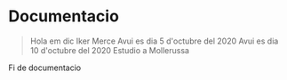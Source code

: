 # Documentacio
> Hola em dic Iker Merce
> Avui es dia 5 d'octubre del 2020
> Avui es dia 10 d'octubre del 2020
> Estudio a Mollerussa

Fi de documentacio
